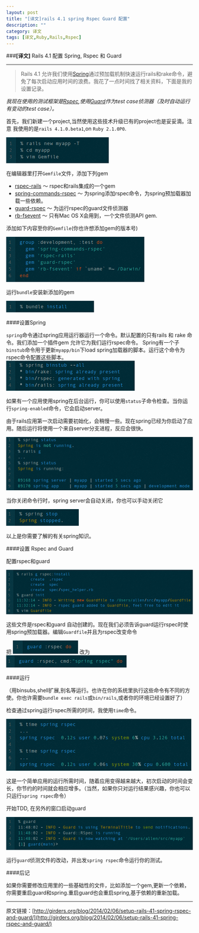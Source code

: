 ```yaml
---
layout: post
title: "[译文]rails 4.1 spring Rspec Guard 配置"
description: ""
category: 译文
tags: [译文,Ruby,Rails,Rspec]
---
```




###**[译文]** Rails 4.1 配置 Spring, Rspec 和 Guard


----------


> Rails 4.1 允许我们使用[Spring](https://github.com/rails/spring)通过预加载机制快速运行rails和rake命令，避免了每次启动应用时间的浪费。我花了一点时间找了相关资料，下面是我的设置记录。

*我现在使用的测试框架是[Rspec](http://rspec.info/),使用[Guard](https://github.com/guard/guard)作为test case侦测器（及时自动运行有变动的test case）。*

首先，我们新建一个project,当然使用这些技术升级已有的project也是妥妥滴。注意 我使用的是`rails 4.1.0.beta1`,on `Ruby 2.1.0P0`.

![Alt text](/article_images/rsrg1.png)

在编辑器里打开`Gemfile`文件，添加下列gem

- [rspec-rails](https://rubygems.org/gems/rspec-rails) ～ rspec和rails集成的一个gem
- [spring-commands-rspec](https://rubygems.org/gems/spring-commands-rspec) ～ 为spring添加rspec命令，为spring预加载器加载一些依赖。
- [guard-rspec](https://rubygems.org/gems/guard-rspec) ～ 为运行rspec的guard文件侦测器
- [rb-fsevent](https://rubygems.org/gems/rb-fsevent) ～ 只有Mac OS X会用到，一个文件侦测API gem. 

添加如下内容至你的`Gemfile`(你也许想添加gem的版本号)

![Alt text](/article_images/rsrg2.png)

运行`bundle`安装新添加的gem

![Alt text](/article_images/rsrg3.png)

####设置Spring

`spring`命令通过spring应用运行器运行一个命令。默认配置的只有rails 和 rake 命令。我们添加一个插件gem 允许它为我们运行rspec命令。
Spring有一个子`binstub`命令用于更新`myapp/bin`下load spring加载器的脚本。运行这个命令为rspec命令配置这些脚本。
![Alt text](/article_images/rsrg4.png)

如果有一个应用使用spring在后台运行，你可以使用`status`子命令检查。当你运行`spring-enabled`命令，它会启动server。

由于rails应用第一次启动需要初始化，会稍慢一些。现在spring已经为你启动了应用。随后运行将使用一个来自server分支进程，反应会很快。

![Alt text](/article_images/rsrg5.png)


当你关闭命令行时，spring server会自动关闭，你也可以手动关闭它

![Alt text](/article_images/rsrg6.png)


以上是你需要了解的有关spring知识。

####设置 Rspec and Guard

配置rspec和guard

![Alt text](/article_images/rsrg8.png)

这些文件是rspec和guard 自动创建的。现在我们必须告诉guard运行rspec时使用spring预加载器。编辑`Guardfile`并且为rspec改变命令

把
![Alt text](/article_images/rsrg9.png)
改为
![Alt text](/article_images/rsrg10.png)

####运行

（用binsubs,shell扩展,别名等运行。也许在你的系统里执行这些命令有不同的方使。你也许需要`bundle exec rails`或`bin/rails`,或者你的环境已经设置好了）

检查通过spring运行rspec所需的时间，我使用`time`命令。

![Alt text](/article_images/rsrg11.png)

这是一个简单应用的运行所需时间，随着应用变得越来越大，初次启动的时间会变长，你节约的时间就会相应增多。（当然，如果你只对运行结果感兴趣，你也可以只运行`spring rspec`命令）

开始TDD, 在另外的窗口启动guard

![Alt text](/article_images/rsrg12.png)

运行`guard`侦测文件的改动，并出发`spring rspec`命令运行你的测试。

####后记

如果你需要修改应用里的一些基础性的文件，比如添加一个gem,更新一个依赖，你需要重启guard和spring.重启guard也会重启spring,基于依赖的重新加载。


----------


原文链接：[http://girders.org/blog/2014/02/06/setup-rails-41-spring-rspec-and-guard/](http://girders.org/blog/2014/02/06/setup-rails-41-spring-rspec-and-guard/)
